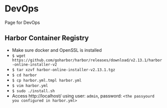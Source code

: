 # DevOps
Page for DevOps

## Harbor Container Registry
- Make sure docker and OpenSSL is installed
- `$ wget https://github.com/goharbor/harbor/releases/download/v2.13.1/harbor-online-installer-v2`
- `$ tar xzvf harbor-online-installer-v2.13.1.tgz`
- `$ cd harbor`
- `$ cp harbor.yml.tmpl harbor.yml`
- `$ vim harbor.yml`
- `$ sudo ./install.sh`
- Access http://localhost/ using user: `admin`, password: `<the passyourd you configured in harbor.yml>`
